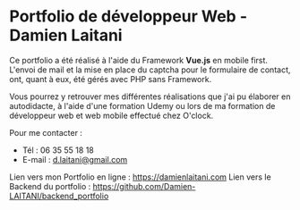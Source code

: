 # Portfolio de développeur Web - Damien Laitani

Ce portfolio a été réalisé à l'aide du Framework __Vue.js__ en mobile first. L'envoi de mail et la mise en place du captcha pour le formulaire de contact, ont, quant à eux, été gérés avec PHP sans Framework.

Vous pourrez y retrouver mes différentes réalisations que j'ai pu élaborer en autodidacte, à l'aide d'une formation Udemy ou lors de ma formation de développeur web et web mobile effectué chez O'clock.

Pour me contacter :
- Tél : 06 35 55 18 18
- E-mail : d.laitani@gmail.com

Lien vers mon Portfolio en ligne : https://damienlaitani.com
Lien vers le Backend du portfolio : https://github.com/Damien-LAITANI/backend_portfolio